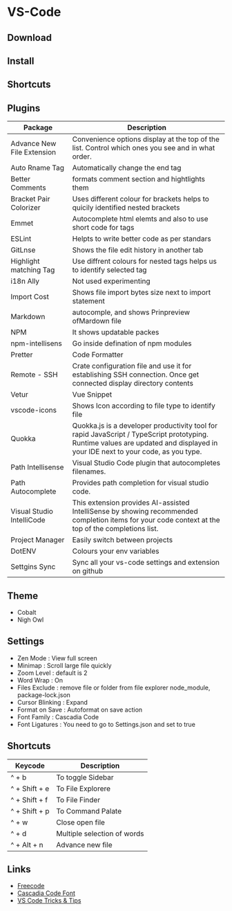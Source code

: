 # VS-Code

## Download

## Install

## Shortcuts

## Plugins

| Package                    | Description                                                                                                                                                                    |
| -------------------------- | ------------------------------------------------------------------------------------------------------------------------------------------------------------------------------ |
| Advance New File Extension | Convenience options display at the top of the list. Control which ones you see and in what order.                                                                              |
| Auto Rname Tag             | Automatically change the end tag                                                                                                                                               |
| Better Comments            | formats comment section and hightlights them                                                                                                                                   |
| Bracket Pair Colorizer     | Uses different colour for brackets helps to quicily identified nested brackets                                                                                                 |
| Emmet                      | Autocomplete html elemts and also to use short code for tags                                                                                                                   |
| ESLint                     | Helpts to write better code as per standars                                                                                                                                    |
| GitLnse                    | Shows the file edit history in another tab                                                                                                                                     |
| Highlight matching Tag     | Use diffrent colours for nested tags helps us to identify selected tag                                                                                                         |
| i18n Ally                  | Not used experimenting                                                                                                                                                         |
| Import Cost                | Shows file import bytes size next to import statement                                                                                                                          |
| Markdown                   | autocomple, and shows Prinpreview ofMardown file                                                                                                                               |
| NPM                        | It shows updatable packes                                                                                                                                                      |
| npm-intellisens            | Go inside defination of npm modules                                                                                                                                            |
| Pretter                    | Code Formatter                                                                                                                                                                 |
| Remote - SSH               | Crate configuration file and use it for establishing SSH connection. Once get connected display directory contents                                                             |
| Vetur                      | Vue Snippet                                                                                                                                                                    |
| vscode-icons               | Shows Icon according to file type to identify file                                                                                                                             |
| Quokka                     | Quokka.js is a developer productivity tool for rapid JavaScript / TypeScript prototyping. Runtime values are updated and displayed in your IDE next to your code, as you type. |
| Path Intellisense          | Visual Studio Code plugin that autocompletes filenames.                                                                                                                        |
| Path Autocomplete          | Provides path completion for visual studio code.                                                                                                                               |
| Visual Studio IntelliCode  | This extension provides AI-assisted IntelliSense by showing recommended completion items for your code context at the top of the completions list.                             |
| Project Manager            | Easily switch between projects                                                                                                                                                 |
| DotENV                     | Colours your env variables                                                                                                                                                     |
| Settgins Sync              | Sync all your vs-code settings and extension on github                                                                                                                         |

## Theme

- Cobalt
- Nigh Owl

## Settings

- Zen Mode : View full screen
- Minimap : Scroll large file quickly
- Zoom Level : default is 2
- Word Wrap : On
- Files Exclude : remove file or folder from file explorer node_module, package-lock.json
- Cursor Blinking : Expand
- Format on Save : Autoformat on save action
- Font Family : Cascadia Code
- Font Ligatures : You need to go to Settings.json and set to true

## Shortcuts

| Keycode       | Description                 |
| ------------- | --------------------------- |
| ^ + b         | To toggle Sidebar           |
| ^ + Shift + e | To File Explorere           |
| ^ + Shift + f | To File Finder              |
| ^ + Shift + p | To Command Palate           |
| ^ + w         | Close open file             |
| ^ + d         | Multiple selection of words |
| ^ + Alt + n   | Advance new file            |

## Links

- [Freecode](https://www.youtube.com/watch?v=WPqXP_kLzpo&t=1549s)
- [Cascadia Code Font](https://github.com/microsoft/cascadia-code)
- [VS Code Tricks & Tips](https://www.youtube.com/watch?v=4NfFFsQC77M&list=PLkwxH9e_vrAJshxiMo6gIavTr5kYsjPs7)
